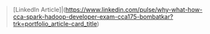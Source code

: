 > [LinkedIn Article]|(https://www.linkedin.com/pulse/why-what-how-cca-spark-hadoop-developer-exam-cca175-bombatkar?trk=portfolio_article-card_title)

